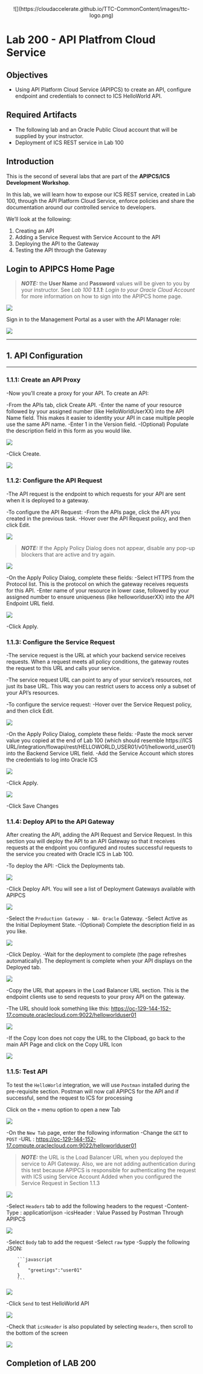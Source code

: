 <center>![](https://cloudaccelerate.github.io/TTC-CommonContent/images/ttc-logo.png)</center>

# Lab 200 - API Platfrom Cloud Service

## Objectives

- Using API Platform Cloud Service (APIPCS) to create an API, configure endpoint and credentials to connect to ICS HelloWorld API.

## Required Artifacts

- The following lab and an Oracle Public Cloud account that will be supplied by your instructor.
- Deployment of ICS REST service in Lab 100

## Introduction

This is the second of several labs that are part of the **APIPCS/ICS Development Workshop**. 

In this lab, we will learn how to expose our ICS REST service, created in Lab 100, through the API Platform Cloud Service, enforce policies and share the documentation around our controlled service to developers.

We’ll look at the following:
1.  Creating an API
2.  Adding a Service Request with Service Account to the API
3.  Deploying the API to the Gateway
3.  Testing the API through the Gateway

## Login to APIPCS Home Page

>***NOTE:*** the **User Name** and **Password** values will be given to you by your instructor. See _Lab 100 **1.1.1**: Login to your Oracle Cloud Account_ for more information on how to sign into the APIPCS home page.


![](images/200/image001.png)  

Sign in to the Management Portal as a user with the API Manager role:

![](images/200/image041.png) 

---

## 1. API Configuration

---

### **1.1.1**: Create an API Proxy

-Now you’ll create a proxy for your API. To create an API:

-From the APIs tab, click Create API.
-Enter the name of your resource followed by your assigned number (like HelloWorldUserXX) into the API Name field. This makes it easier to identity your API in case multiple people use the same API name.
-Enter 1 in the Version field.
-(Optional) Populate the description field in this form as you would like.

![](images/200/image042.png) 

-Click Create.

![](images/200/image043.png) 

### **1.1.2**: Configure the API Request

-The API request is the endpoint to which requests for your API are sent when it is deployed to a gateway.

-To configure the API Request:
-From the APIs page, click the API you created in the previous task.
-Hover over the API Request policy, and then click Edit.

![](images/200/image044.png)   

>***NOTE:*** If the Apply Policy Dialog does not appear, disable any pop-up blockers that are active and try again.

![](images/200/image045.png) 

-On the Apply Policy Dialog, complete these fields:
-Select HTTPS from the Protocol list. This is the protocol on which the gateway receives requests for this API.
-Enter name of your resource in lower case, followed by your assigned number to ensure uniqueness (like helloworlduserXX) into the API Endpoint URL field.

![](images/200/image046.png) 

-Click Apply.

### **1.1.3**: Configure the Service Request

-The service request is the URL at which your backend service receives requests. When a request meets all policy conditions, the gateway routes the request to this URL and calls your service.

-The service request URL can point to any of your service’s resources, not just its base URL. This way you can restrict users to access only a subset of your API’s resources.

-To configure the service request:
-Hover over the Service Request policy, and then click Edit.

![](images/200/image047.png) 

-On the Apply Policy Dialog, complete these fields:
-Paste the mock server value you copied at the end of Lab 100 (which should resemble 
  https://ICS URL/integration/flowapi/rest/HELLOWORLD_USER01/v01/helloworld_user01) into the Backend Service URL field.
-Add the Service Account which stores the credentials to log into Oracle ICS

![](images/200/image048.png) 

-Click Apply.

![](images/200/image049.png) 

-Click Save Changes

### **1.1.4**: Deploy API to the API Gateway

After creating the API, adding the API Request and Service Request. In this section you will deploy the API to an API Gateway so that it receives requests at the endpoint you configured and routes successful requests to the service you created with Oracle ICS in Lab 100. 

-To deploy the API:
-Click the Deployments tab.

![](images/200/image050.png)

-Click Deploy API. You will see a list of Deployment Gateways available with APIPCS

![](images/200/image051.png)

-Select the `Production Gateway - NA- Oracle` Gateway.
-Select Active as the Initial Deployment State.
-(Optional) Complete the description field in as you like.

![](images/200/image052.png)

-Click Deploy.
-Wait for the deployment to complete (the page refreshes automatically). The deployment is complete when your API displays on the Deployed tab.

![](images/200/image053.png)
  

-Copy the URL that appears in the Load Balancer URL section. This is the endpoint clients use to send requests to your proxy API on the gateway. 

-The URL should look something like this: https://oc-129-144-152-17.compute.oraclecloud.com:9022/helloworlduser01
  
![](images/200/image054.png)

-If the Copy Icon does not copy the URL to the Clipboad, go back to the main API Page and click on the Copy URL Icon

![](images/200/image066.png)


### **1.1.5**: Test API

To test the `HelloWorld` integration, we will use `Postman` installed during the pre-requisite section. Postman will now call APIPCS for the API and if successful, send the request to ICS for processing

Click on the `+` menu option to open a new Tab

![](images/200/image055.png)

-On the `New Tab` page, enter the following information 
-Change the `GET` to `POST`
-URL : https://oc-129-144-152-17.compute.oraclecloud.com:9022/helloworlduser01

>***NOTE:*** the URL is the Load Balancer URL when you deployed the service to API Gateway. Also, we are not adding authentication during this test because APIPCS is responsible for authenticating the request with ICS using Service Account Added when you configured the Service Request in Section 1.1.3

![](images/200/image056.png)

-Select `Headers` tab to add the following headers to the request
-Content-Type : application\json
-icsHeader : Value Passed by Postman Through APIPCS

![](images/200/image057.png)

-Select `Body` tab to add the request
-Select `raw` type
-Supply the following JSON:

        ```javascript
        {
            "greetings":"user01"
        }
        ```
![](images/200/image058.png)

-Click `Send` to test HelloWorld API

![](images/200/image059.png)

-Check that `icsHeader` is also populated by selecting `Headers`, then scroll to the bottom of the screen

![](images/200/image060.png)

## Completion of LAB 200

